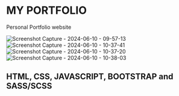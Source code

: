 # MY PORTFOLIO
Personal Portfolio website

![Screenshot Capture - 2024-06-10 - 09-57-13](https://github.com/SidneyEmeka/sidswipe/assets/100122510/c09ce988-6de1-48c9-80c7-812e9b045810)
![Screenshot Capture - 2024-06-10 - 10-37-41](https://github.com/SidneyEmeka/sidswipe/assets/100122510/f91e46ed-1691-45ad-ae3b-10e44162bc78)
![Screenshot Capture - 2024-06-10 - 10-37-20](https://github.com/SidneyEmeka/sidswipe/assets/100122510/78f0a11a-021a-4b8e-9b31-1979a438ab9d)
![Screenshot Capture - 2024-06-10 - 10-38-03](https://github.com/SidneyEmeka/sidswipe/assets/100122510/82833ceb-c89e-4cdc-a189-5fe396d6f674)


## HTML, CSS, JAVASCRIPT, BOOTSTRAP and SASS/SCSS
